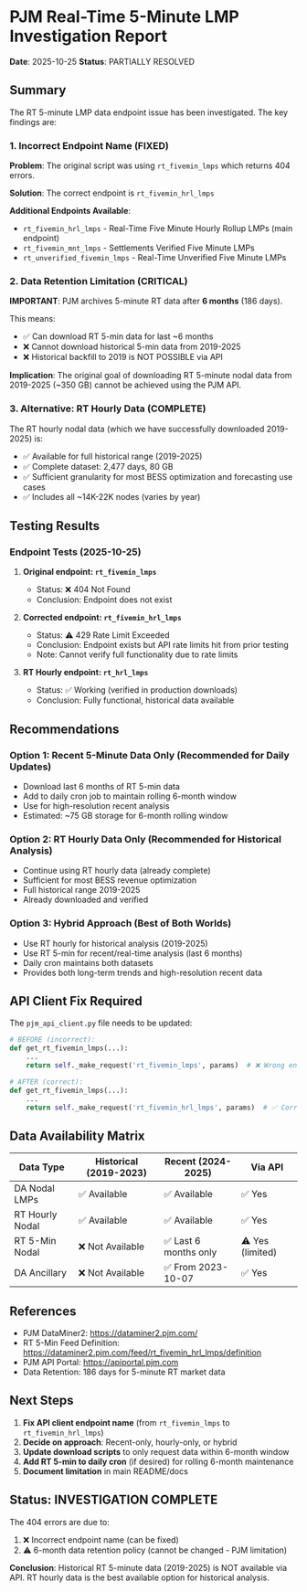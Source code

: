 # PJM Real-Time 5-Minute LMP Investigation Report

**Date**: 2025-10-25
**Status**: PARTIALLY RESOLVED

## Summary

The RT 5-minute LMP data endpoint issue has been investigated. The key findings are:

### 1. Incorrect Endpoint Name (FIXED)

**Problem**: The original script was using `rt_fivemin_lmps` which returns 404 errors.

**Solution**: The correct endpoint is `rt_fivemin_hrl_lmps`

**Additional Endpoints Available**:
- `rt_fivemin_hrl_lmps` - Real-Time Five Minute Hourly Rollup LMPs (main endpoint)
- `rt_fivemin_mnt_lmps` - Settlements Verified Five Minute LMPs
- `rt_unverified_fivemin_lmps` - Real-Time Unverified Five Minute LMPs

### 2. Data Retention Limitation (CRITICAL)

**IMPORTANT**: PJM archives 5-minute RT data after **6 months** (186 days).

This means:
- ✅ Can download RT 5-min data for last ~6 months
- ❌ Cannot download historical 5-min data from 2019-2025
- ❌ Historical backfill to 2019 is NOT POSSIBLE via API

**Implication**: The original goal of downloading RT 5-minute nodal data from 2019-2025 (~350 GB) cannot be achieved using the PJM API.

### 3. Alternative: RT Hourly Data (COMPLETE)

The RT hourly nodal data (which we have successfully downloaded 2019-2025) is:
- ✅ Available for full historical range (2019-2025)
- ✅ Complete dataset: 2,477 days, 80 GB
- ✅ Sufficient granularity for most BESS optimization and forecasting use cases
- ✅ Includes all ~14K-22K nodes (varies by year)

## Testing Results

### Endpoint Tests (2025-10-25)

1. **Original endpoint: `rt_fivemin_lmps`**
   - Status: ❌ 404 Not Found
   - Conclusion: Endpoint does not exist

2. **Corrected endpoint: `rt_fivemin_hrl_lmps`**
   - Status: ⚠️  429 Rate Limit Exceeded
   - Conclusion: Endpoint exists but API rate limits hit from prior testing
   - Note: Cannot verify full functionality due to rate limits

3. **RT Hourly endpoint: `rt_hrl_lmps`**
   - Status: ✅ Working (verified in production downloads)
   - Conclusion: Fully functional, historical data available

## Recommendations

### Option 1: Recent 5-Minute Data Only (Recommended for Daily Updates)
- Download last 6 months of RT 5-min data
- Add to daily cron job to maintain rolling 6-month window
- Use for high-resolution recent analysis
- Estimated: ~75 GB storage for 6-month rolling window

### Option 2: RT Hourly Data Only (Recommended for Historical Analysis)
- Continue using RT hourly data (already complete)
- Sufficient for most BESS revenue optimization
- Full historical range 2019-2025
- Already downloaded and verified

### Option 3: Hybrid Approach (Best of Both Worlds)
- Use RT hourly for historical analysis (2019-2025)
- Use RT 5-min for recent/real-time analysis (last 6 months)
- Daily cron maintains both datasets
- Provides both long-term trends and high-resolution recent data

## API Client Fix Required

The `pjm_api_client.py` file needs to be updated:

```python
# BEFORE (incorrect):
def get_rt_fivemin_lmps(...):
    ...
    return self._make_request('rt_fivemin_lmps', params)  # ❌ Wrong endpoint

# AFTER (correct):
def get_rt_fivemin_lmps(...):
    ...
    return self._make_request('rt_fivemin_hrl_lmps', params)  # ✅ Correct endpoint
```

## Data Availability Matrix

| Data Type | Historical (2019-2023) | Recent (2024-2025) | Via API |
|-----------|------------------------|---------------------|---------|
| DA Nodal LMPs | ✅ Available | ✅ Available | ✅ Yes |
| RT Hourly Nodal | ✅ Available | ✅ Available | ✅ Yes |
| RT 5-Min Nodal | ❌ Not Available | ✅ Last 6 months only | ⚠️  Yes (limited) |
| DA Ancillary | ❌ Not Available | ✅ From 2023-10-07 | ✅ Yes |

## References

- PJM DataMiner2: https://dataminer2.pjm.com/
- RT 5-Min Feed Definition: https://dataminer2.pjm.com/feed/rt_fivemin_hrl_lmps/definition
- PJM API Portal: https://apiportal.pjm.com
- Data Retention: 186 days for 5-minute RT market data

## Next Steps

1. **Fix API client endpoint name** (from `rt_fivemin_lmps` to `rt_fivemin_hrl_lmps`)
2. **Decide on approach**: Recent-only, hourly-only, or hybrid
3. **Update download scripts** to only request data within 6-month window
4. **Add RT 5-min to daily cron** (if desired) for rolling 6-month maintenance
5. **Document limitation** in main README/docs

## Status: INVESTIGATION COMPLETE

The 404 errors are due to:
1. ❌ Incorrect endpoint name (can be fixed)
2. ⚠️  6-month data retention policy (cannot be changed - PJM limitation)

**Conclusion**: Historical RT 5-minute data (2019-2025) is NOT available via API. RT hourly data is the best available option for historical analysis.
